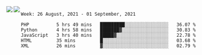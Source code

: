 <a href="https://github.com/anuraghazra/github-readme-stats">
  <img align="left" src="https://github-readme-stats.vercel.app/api?username=Tanesan&count_private=true&show_icons=true" />
</a>
<a href="https://github.com/anuraghazra/github-readme-stats">
  <img align="left" src="https://github-readme-stats.vercel.app/api/top-langs/?username=Tanesan" />
</a>

<!--START_SECTION:waka-->
```text
Week: 26 August, 2021 - 01 September, 2021

PHP          5 hrs 49 mins   █████████░░░░░░░░░░░░░░░░   36.07 % 
Python       4 hrs 58 mins   ███████▓░░░░░░░░░░░░░░░░░   30.83 % 
JavaScript   3 hrs 40 mins   █████▓░░░░░░░░░░░░░░░░░░░   22.78 % 
HTML         35 mins         █░░░░░░░░░░░░░░░░░░░░░░░░   03.68 % 
XML          26 mins         ▓░░░░░░░░░░░░░░░░░░░░░░░░   02.79 % 
```
<!--END_SECTION:waka-->
